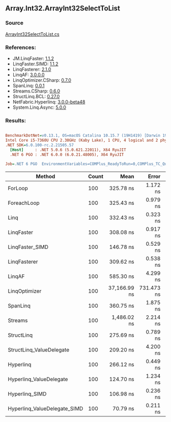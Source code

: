 ﻿## Array.Int32.ArrayInt32SelectToList

### Source
[ArrayInt32SelectToList.cs](../LinqBenchmarks/Array/Int32/ArrayInt32SelectToList.cs)

### References:
- JM.LinqFaster: [1.1.2](https://www.nuget.org/packages/JM.LinqFaster/1.1.2)
- LinqFaster.SIMD: [1.1.2](https://www.nuget.org/packages/LinqFaster.SIMD/1.0.3)
- LinqFasterer: [2.1.0](https://www.nuget.org/packages/LinqFasterer/2.1.0)
- LinqAF: [3.0.0.0](https://www.nuget.org/packages/LinqAF/3.0.0.0)
- LinqOptimizer.CSharp: [0.7.0](https://www.nuget.org/packages/LinqOptimizer.CSharp/0.7.0)
- SpanLinq: [0.0.1](https://www.nuget.org/packages/SpanLinq/0.0.1)
- Streams.CSharp: [0.6.0](https://www.nuget.org/packages/Streams.CSharp/0.6.0)
- StructLinq.BCL: [0.27.0](https://www.nuget.org/packages/StructLinq/0.27.0)
- NetFabric.Hyperlinq: [3.0.0-beta48](https://www.nuget.org/packages/NetFabric.Hyperlinq/3.0.0-beta48)
- System.Linq.Async: [5.0.0](https://www.nuget.org/packages/System.Linq.Async/5.0.0)

### Results:
``` ini

BenchmarkDotNet=v0.13.1, OS=macOS Catalina 10.15.7 (19H1419) [Darwin 19.6.0]
Intel Core i5-7360U CPU 2.30GHz (Kaby Lake), 1 CPU, 4 logical and 2 physical cores
.NET SDK=6.0.100-rc.2.21505.57
  [Host]     : .NET 5.0.6 (5.0.621.22011), X64 RyuJIT
  .NET 6 PGO : .NET 6.0.0 (6.0.21.48005), X64 RyuJIT

Job=.NET 6 PGO  EnvironmentVariables=COMPlus_ReadyToRun=0,COMPlus_TC_QuickJitForLoops=1,COMPlus_TieredPGO=1  Runtime=.NET 6.0  

```
|                       Method | Count |         Mean |      Error |     StdDev |       Median |          Ratio | RatioSD |   Gen 0 | Allocated |
|----------------------------- |------ |-------------:|-----------:|-----------:|-------------:|---------------:|--------:|--------:|----------:|
|                      ForLoop |   100 |    325.78 ns |   1.172 ns |   1.039 ns |    325.46 ns |       baseline |         |  0.5660 |   1,184 B |
|                  ForeachLoop |   100 |    325.43 ns |   0.979 ns |   0.817 ns |    325.62 ns |   1.00x faster |   0.00x |  0.5660 |   1,184 B |
|                         Linq |   100 |    332.43 ns |   0.323 ns |   0.286 ns |    332.39 ns |   1.02x slower |   0.00x |  0.2408 |     504 B |
|                   LinqFaster |   100 |    308.08 ns |   0.917 ns |   0.858 ns |    307.98 ns |   1.06x faster |   0.00x |  0.4206 |     880 B |
|              LinqFaster_SIMD |   100 |    146.78 ns |   0.529 ns |   0.413 ns |    146.62 ns |   2.22x faster |   0.01x |  0.4208 |     880 B |
|                 LinqFasterer |   100 |    309.62 ns |   0.538 ns |   0.477 ns |    309.63 ns |   1.05x faster |   0.00x |  0.4206 |     880 B |
|                       LinqAF |   100 |    585.30 ns |   4.299 ns |   3.590 ns |    584.62 ns |   1.80x slower |   0.01x |  0.5655 |   1,184 B |
|                LinqOptimizer |   100 | 37,166.99 ns | 731.473 ns | 751.169 ns | 37,113.43 ns | 114.52x slower |   2.31x | 13.5498 |  28,341 B |
|                     SpanLinq |   100 |    360.75 ns |   1.875 ns |   1.566 ns |    360.22 ns |   1.11x slower |   0.01x |  0.2179 |     456 B |
|                      Streams |   100 |  1,486.02 ns |   2.214 ns |   1.849 ns |  1,485.64 ns |   4.56x slower |   0.02x |  0.7534 |   1,576 B |
|                   StructLinq |   100 |    275.69 ns |   0.789 ns |   0.699 ns |    275.65 ns |   1.18x faster |   0.00x |  0.2484 |     520 B |
|     StructLinq_ValueDelegate |   100 |    209.20 ns |   4.200 ns |   4.668 ns |    205.99 ns |   1.56x faster |   0.04x |  0.2370 |     496 B |
|                    Hyperlinq |   100 |    266.12 ns |   0.449 ns |   0.398 ns |    266.19 ns |   1.22x faster |   0.00x |  0.2179 |     456 B |
|      Hyperlinq_ValueDelegate |   100 |    124.70 ns |   1.234 ns |   1.094 ns |    124.66 ns |   2.61x faster |   0.02x |  0.2179 |     456 B |
|               Hyperlinq_SIMD |   100 |    106.98 ns |   0.236 ns |   0.221 ns |    106.98 ns |   3.05x faster |   0.01x |  0.2180 |     456 B |
| Hyperlinq_ValueDelegate_SIMD |   100 |     70.79 ns |   0.211 ns |   0.197 ns |     70.72 ns |   4.60x faster |   0.02x |  0.2180 |     456 B |
